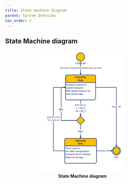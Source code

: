 ```yaml
---
title: State machine diagram
parent: System Overview
nav_order: 2
---
```


## State Machine diagram

<p align="center">
  <img height = 400 src="../images/state_machine_diagram.png">
  <br>  
  <b> State Machine diagram</b>    
</p>
<br><br><br />
